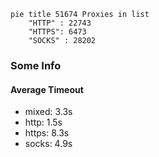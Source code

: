 
```mermaid
pie title 51674 Proxies in list
    "HTTP" : 22743
    "HTTPS": 6473
    "SOCKS" : 28202
```

### Some Info
#### Average Timeout

- mixed: 3.3s
- http: 1.5s
- https: 8.3s
- socks: 4.9s